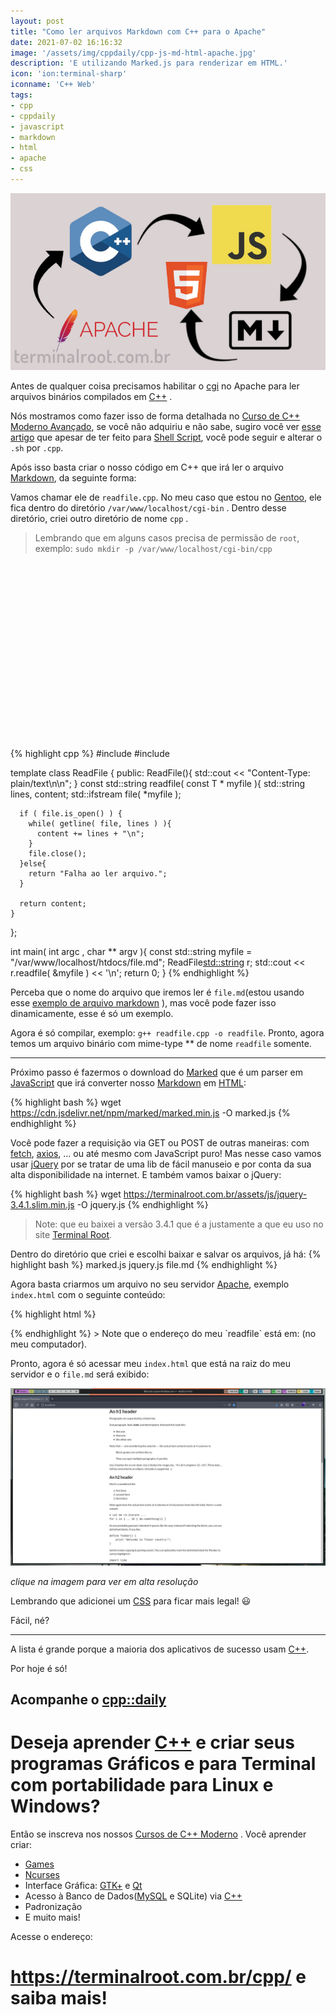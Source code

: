 ```yaml
---
layout: post
title: "Como ler arquivos Markdown com C++ para o Apache"
date: 2021-07-02 16:16:32
image: '/assets/img/cppdaily/cpp-js-md-html-apache.jpg'
description: 'E utilizando Marked.js para renderizar em HTML.'
icon: 'ion:terminal-sharp'
iconname: 'C++ Web'
tags:
- cpp
- cppdaily
- javascript
- markdown
- html
- apache
- css
---
```


![Como ler arquivos Markdown com C++ para o Apache](/assets/img/cppdaily/cpp-js-md-html-apache.jpg)

Antes de qualquer coisa precisamos habilitar o [cgi](https://terminalroot.com.br/2015/09/habilitando-cgi-e-sh-no-apache-do.html) no Apache para ler arquivos binários compilados em [C++](https://terminalroot.com.br/cpp) .

Nós mostramos como fazer isso de forma detalhada no [Curso de C++ Moderno Avançado](https://terminalroot.com.br/cpp), se você não adquiriu e não sabe, sugiro você ver [esse artigo](https://terminalroot.com.br/2015/09/habilitando-cgi-e-sh-no-apache-do.html) que apesar de ter feito para [Shell Script](https://terminalroot.com.br/shell), você pode seguir e alterar o `.sh` por `.cpp`.

Após isso basta criar o nosso código em C++ que irá ler o arquivo [Markdown](https://terminalroot.com.br/2019/12/habilitando-renderizacao-de-markdown-no-apache-web-server.html), da seguinte forma:

Vamos chamar ele de `readfile.cpp`. No meu caso que estou no [Gentoo](https://terminalroot.com.br/tags#gentoo), ele fica dentro do diretório `/var/www/localhost/cgi-bin` . Dentro desse diretório, criei outro diretório de nome `cpp` .
> Lembrando que em alguns casos precisa de permissão de `root`, exemplo: `sudo mkdir -p /var/www/localhost/cgi-bin/cpp`

<!-- QUADRADO -->
<script async src="//pagead2.googlesyndication.com/pagead/js/adsbygoogle.js"></script>
<ins class="adsbygoogle"
style="display:inline-block;width:336px;height:280px"
data-ad-client="ca-pub-2838251107855362"
data-ad-slot="5351066970"></ins>
<script>
(adsbygoogle = window.adsbygoogle || []).push({});
</script>

{% highlight cpp %}
#include <iostream>
#include <fstream>

template<typename T>
class ReadFile {
  public:
    ReadFile(){
      std::cout << "Content-Type: plain/text\n\n";
    }
    const std::string readfile( const T * myfile ){
      std::string lines, content;
      std::ifstream file( *myfile );

      if ( file.is_open() ) {
        while( getline( file, lines ) ){
          content += lines + "\n";
        }
        file.close();
      }else{
        return "Falha ao ler arquivo.";
      }

      return content;
    }
};



int main( int argc , char ** argv ){
  const std::string myfile = "/var/www/localhost/htdocs/file.md";
  ReadFile<std::string> r;
  std::cout << r.readfile( &myfile ) << '\n';
  return 0;
}
{% endhighlight %}

Perceba que o nome do arquivo que iremos ler é `file.md`(estou usando esse [exemplo de arquivo markdown](https://gist.github.com/rt2zz/e0a1d6ab2682d2c47746950b84c0b6ee) ), mas você pode fazer isso dinamicamente, esse é só um exemplo.

Agora é só compilar, exemplo: `g++ readfile.cpp -o readfile`. Pronto, agora temos um arquivo binário com mime-type ** de nome `readfile` somente.

---

Próximo passo é fazermos o download do [Marked](https://marked.js.org/) que é um parser em [JavaScript](https://terminalroot.com.br/2020/01/javascript.html) que irá converter nosso [Markdown](ihttps://terminalroot.com.br/2020/08/como-abrir-arquivos-markdown-com-extensao-md-no-firefox.html) em [HTML](https://terminalroot.com.br/2020/01/desenvolvimento-web.html):

{% highlight bash %}
wget https://cdn.jsdelivr.net/npm/marked/marked.min.js -O marked.js
{% endhighlight %}

Você pode fazer a requisição via GET ou POST de outras maneiras: com [fetch](https://developer.mozilla.org/pt-BR/docs/Web/API/Fetch_API/Using_Fetch), [axios](https://github.com/axios/axios), ... ou até mesmo com JavaScript puro! Mas nesse caso vamos usar [jQuery](https://terminalroot.com.br/tags/#jquery) por se tratar de uma lib de fácil manuseio e por conta da sua alta disponibilidade na internet. E também vamos baixar o jQuery:

{% highlight bash %}
wget https://terminalroot.com.br/assets/js/jquery-3.4.1.slim.min.js -O jquery.js
{% endhighlight %}
> Note: que eu baixei a versão 3.4.1 que é a justamente a que eu uso no site [Terminal Root](https://terminalroot.com.br/).

Dentro do diretório que criei e escolhi baixar e salvar os arquivos, já há:
{% highlight bash %}
marked.js
jquery.js
file.md
{% endhighlight %}

Agora basta criarmos um arquivo no seu servidor [Apache](https://terminalroot.com.br/2020/11/como-instalar-corretamente-o-lamp-com-laravel-no-debian-gnulinux.html), exemplo `index.html` com o seguinte conteúdo:

<!-- RETANGULO LARGO 2 -->
<script async src="//pagead2.googlesyndication.com/pagead/js/adsbygoogle.js"></script>
<ins class="adsbygoogle"
style="display:block; text-align:center;"
data-ad-layout="in-article"
data-ad-format="fluid"
data-ad-client="ca-pub-2838251107855362"
data-ad-slot="8549252987"></ins>
<script>
(adsbygoogle = window.adsbygoogle || []).push({});
</script>


{% highlight html %}
<!DOCTYPE html>
<html>
   <head>
      <meta charset="utf-8">
      <meta name="viewport" content="width=device-width, initial-scale=1">
      <title>Lendo arquivo Markdown com C++</title>
      <script src="jquery.js"></script>
      <script>
        $(function(){
           $.post("http://localhost/cgi-bin/cpp/readfile", function(mostrar){
            document.getElementById('app').innerHTML = marked( mostrar );
            });
        });
      </script>
   </head>
   <body>
      <div id="app" class="ui text container"></div>
       <script src="marked.js"></script>
   </body>
</html>
{% endhighlight %}
> Note que o endereço do meu `readfile` está em: <http://localhost/cgi-bin/cpp/readfile> (no meu computador).

Pronto, agora é só acessar meu `index.html` que está na raiz do meu servidor e o `file.md` será exibido:

[![Lendo arquivo Markdown com C++](/assets/img/cppdaily/md-cpp.jpg)](/assets/img/cppdaily/md-cpp.jpg)

*clique na imagem para ver em alta resolução*

Lembrando que adicionei um [CSS](https://terminalroot.com.br/2020/10/os-41-melhores-frameworks-css.html) para ficar mais legal! 😃 

Fácil, né?

---

A lista é grande porque a maioria dos aplicativos de sucesso usam [C++](https://terminalroot.com.br/cpp).

Por hoje é só!

## Acompanhe o [cpp::daily](https://terminalroot.com.br/tags#cppdaily)

# Deseja aprender [C++](https://terminalroot.com.br/cpp/) e criar seus programas Gráficos e para Terminal com portabilidade para Linux e Windows?
Então se inscreva nos nossos [Cursos de C++ Moderno](https://terminalroot.com.br/cpp/) . Você aprender criar:
- [Games](https://terminalroot.com.br/tags#games)
- [Ncurses](https://terminalroot.com.br/2021/02/crie-programas-graficos-no-terminal-com-cpp-e-ncurses.html)
- Interface Gráfica: [GTK+](https://terminalroot.com.br/2020/08/anjuta-o-melhor-ide-para-c-com-gtkmm.html) e [Qt](https://terminalroot.com.br/2021/02/gerencie-suas-contas-financeiras-pessoais-com-terminal-finances.html)
- Acesso à Banco de Dados([MySQL](https://terminalroot.com.br/mysql/) e SQLite) via [C++](https://terminalroot.com.br/cpp/)
- Padronização
- E muito mais!

Acesse o endereço:
# <https://terminalroot.com.br/cpp/> e saiba mais!


